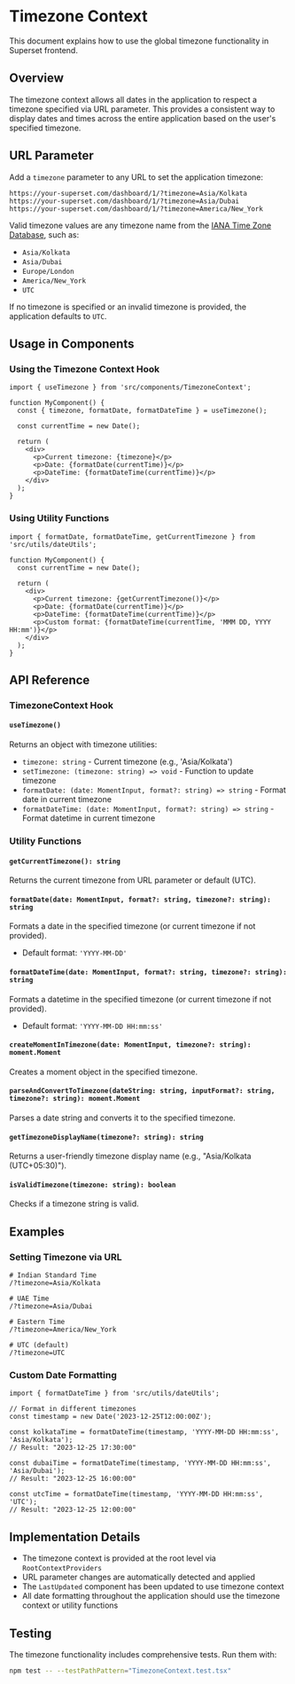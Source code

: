 # Timezone Context

This document explains how to use the global timezone functionality in Superset frontend.

## Overview

The timezone context allows all dates in the application to respect a timezone specified via URL parameter. This provides a consistent way to display dates and times across the entire application based on the user's specified timezone.

## URL Parameter

Add a `timezone` parameter to any URL to set the application timezone:

```
https://your-superset.com/dashboard/1/?timezone=Asia/Kolkata
https://your-superset.com/dashboard/1/?timezone=Asia/Dubai
https://your-superset.com/dashboard/1/?timezone=America/New_York
```

Valid timezone values are any timezone name from the [IANA Time Zone Database](https://en.wikipedia.org/wiki/List_of_tz_database_time_zones), such as:
- `Asia/Kolkata`
- `Asia/Dubai`
- `Europe/London`
- `America/New_York`
- `UTC`

If no timezone is specified or an invalid timezone is provided, the application defaults to `UTC`.

## Usage in Components

### Using the Timezone Context Hook

```tsx
import { useTimezone } from 'src/components/TimezoneContext';

function MyComponent() {
  const { timezone, formatDate, formatDateTime } = useTimezone();

  const currentTime = new Date();

  return (
    <div>
      <p>Current timezone: {timezone}</p>
      <p>Date: {formatDate(currentTime)}</p>
      <p>DateTime: {formatDateTime(currentTime)}</p>
    </div>
  );
}
```

### Using Utility Functions

```tsx
import { formatDate, formatDateTime, getCurrentTimezone } from 'src/utils/dateUtils';

function MyComponent() {
  const currentTime = new Date();

  return (
    <div>
      <p>Current timezone: {getCurrentTimezone()}</p>
      <p>Date: {formatDate(currentTime)}</p>
      <p>DateTime: {formatDateTime(currentTime)}</p>
      <p>Custom format: {formatDateTime(currentTime, 'MMM DD, YYYY HH:mm')}</p>
    </div>
  );
}
```

## API Reference

### TimezoneContext Hook

#### `useTimezone()`

Returns an object with timezone utilities:

- `timezone: string` - Current timezone (e.g., 'Asia/Kolkata')
- `setTimezone: (timezone: string) => void` - Function to update timezone
- `formatDate: (date: MomentInput, format?: string) => string` - Format date in current timezone
- `formatDateTime: (date: MomentInput, format?: string) => string` - Format datetime in current timezone

### Utility Functions

#### `getCurrentTimezone(): string`
Returns the current timezone from URL parameter or default (UTC).

#### `formatDate(date: MomentInput, format?: string, timezone?: string): string`
Formats a date in the specified timezone (or current timezone if not provided).
- Default format: `'YYYY-MM-DD'`

#### `formatDateTime(date: MomentInput, format?: string, timezone?: string): string`
Formats a datetime in the specified timezone (or current timezone if not provided).
- Default format: `'YYYY-MM-DD HH:mm:ss'`

#### `createMomentInTimezone(date: MomentInput, timezone?: string): moment.Moment`
Creates a moment object in the specified timezone.

#### `parseAndConvertToTimezone(dateString: string, inputFormat?: string, timezone?: string): moment.Moment`
Parses a date string and converts it to the specified timezone.

#### `getTimezoneDisplayName(timezone?: string): string`
Returns a user-friendly timezone display name (e.g., "Asia/Kolkata (UTC+05:30)").

#### `isValidTimezone(timezone: string): boolean`
Checks if a timezone string is valid.

## Examples

### Setting Timezone via URL

```
# Indian Standard Time
/?timezone=Asia/Kolkata

# UAE Time
/?timezone=Asia/Dubai

# Eastern Time
/?timezone=America/New_York

# UTC (default)
/?timezone=UTC
```

### Custom Date Formatting

```tsx
import { formatDateTime } from 'src/utils/dateUtils';

// Format in different timezones
const timestamp = new Date('2023-12-25T12:00:00Z');

const kolkataTime = formatDateTime(timestamp, 'YYYY-MM-DD HH:mm:ss', 'Asia/Kolkata');
// Result: "2023-12-25 17:30:00"

const dubaiTime = formatDateTime(timestamp, 'YYYY-MM-DD HH:mm:ss', 'Asia/Dubai');
// Result: "2023-12-25 16:00:00"

const utcTime = formatDateTime(timestamp, 'YYYY-MM-DD HH:mm:ss', 'UTC');
// Result: "2023-12-25 12:00:00"
```

## Implementation Details

- The timezone context is provided at the root level via `RootContextProviders`
- URL parameter changes are automatically detected and applied
- The `LastUpdated` component has been updated to use timezone context
- All date formatting throughout the application should use the timezone context or utility functions

## Testing

The timezone functionality includes comprehensive tests. Run them with:

```bash
npm test -- --testPathPattern="TimezoneContext.test.tsx"
```